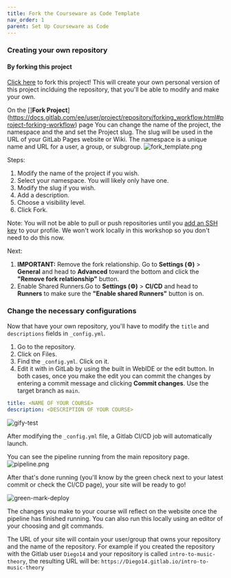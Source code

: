 ```yaml
---
title: Fork the Courseware as Code Template
nav_order: 1
parent: Set Up Courseware as Code
---
```


### Creating your own repository

#### By forking this project

[Click here](https://gitlab.com/e1171/edsigcon-courseware-template/-/forks/new) to fork this project!
This will create your own personal version of this project inclduing the repository, that you'll be able to modify and make your own.

On the []**Fork Project**](https://docs.gitlab.com/ee/user/project/repository/forking_workflow.html#project-forking-workflow) page   You can change the name of the project, the namespace and the and set the Project slug. The slug will be used in the URL of your GitLab Pages website or Wiki. The namespace is a unique name and URL for a user, a group, or subgroup.
![fork_template.png]({{site.baseurl}}/attached_files/images/fork_template.png)

Steps:
 1. Modify the name of the project if you wish.
 2. Select your namespace. You will likely only have one.
 3. Modify the slug if you wish.
 4. Add a description.
 5. Choose a visibility level.
 6. Click Fork.

 Note: You will not be able to pull or push repositories until you [add an SSH key](https://docs.gitlab.com/ee/administration/get_started.html#authentication) to your profile. We won't work locally in this workshop so you don't need to do this now.

Next:
1. **IMPORTANT:** Remove the fork relationship.
Go to **Settings (⚙)** > **General** and head to **Advanced** toward the bottom and click the **"Remove fork relationship"** button.
1. Enable Shared Runners.Go to **Settings (⚙)** > **CI/CD** and head to **Runners** to make sure the **"Enable shared Runners"** button is on.


### Change the necessary configurations

Now that have your own repository, you'll have to modify the `title` and `descriptions` fields in `_config.yml`.

1. Go to the repository.
2. Click on Files.
3. Find the `_config.yml`. Click on it.
4. Edit it with  in GitLab by using the built in WebIDE or the edit button. In both cases, once you make the edit you can commit the changes by entering a commit message and clicking **Commit changes**. Use the target branch as `main`.


```yaml
title: <NAME OF YOUR COURSE>
description: <DESCRIPTION OF YOUR COURSE>
```

![gify-test](https://i.imgur.com/BbSxkPE.gif)

After modifying the `_config.yml` file, a Gitlab CI/CD job will automatically launch.

You can see the pipeline running from the main repository page.
![pipeline.png]({{site.baseurl}}/attached_files/images/pipeline.png)


After that's done running (you'll know by the green check next to your latest commit or check the CI/CD page), your site will be ready to go!

![green-mark-deploy](https://i.imgur.com/r7DiXu2.png)

The changes you make to your course will reflect on the website once the pipeline has finished running.
You can also run this locally using an editor of your choosing and git commands.

The URL of your site will contain your user/group that owns your repository and the name of the repository.
For example if you created the repository with the Gitlab user `Diego14` and your repository is called `intro-to-music-theory`, the resulting URL will be: `https://Diego14.gitlab.io/intro-to-music-theory`
